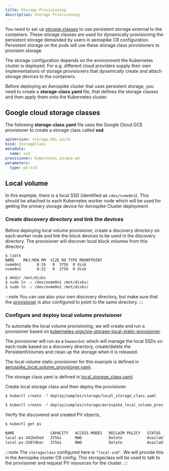 ```yaml
---
title: Storage Provisioning
description: Storage Provisioning
---
```


You need to set up [storage classes](https://kubernetes.io/docs/concepts/storage/storage-classes/) to use persistent storage external to the containers. These storage classes are used for dynamically provisioning the persistent storage demanded by users in aerospike CR configuration. Persistent storage on the pods will use these storage class provisioners to provision storage.

The storage configuration depends on the environment the Kubernetes cluster is deployed. For e.g. different cloud providers supply their own implementations of storage provisioners that dynamically create and attach storage devices to the containers.

Before deploying an Aerospike cluster that uses persistent storage, you need to create a **storage-class.yaml**  file, that defines the storage classes and then apply them onto the Kubernetes cluster.


## Google cloud storage classes

The following **storage-class.yaml** file uses the Google Cloud GCE provisioner to create a storage class called **ssd**.

```yaml
apiVersion: storage.k8s.io/v1
kind: StorageClass
metadata:
  name: ssd
provisioner: kubernetes.io/gce-pd
parameters:
  type: pd-ssd
```

## Local volume

In this example, there is a local SSD (identified as `/dev/nvme0n1`). This should be attached to each Kubernetes worker node which will be used for getting the primary storage device for Aerospike Cluster deployment.

### Create discovery directory and link the devices

Before deploying local volume provisioner, create a discovery directory on each worker node and link the block devices to be used in the discovery directory. The provisioner will discover local block volumes from this directory.

```
$ lsblk
NAME    MAJ:MIN RM  SIZE RO TYPE MOUNTPOINT
nvme0n1       8:16   0  375G  0 disk
nvme0n2       8:32   0  375G  0 disk
```

```sh
$ mkdir /mnt/disks
$ sudo ln -s /dev/nvme0n1 /mnt/disks/
$ sudo ln -s /dev/nvme0n2 /mnt/disks/
```

:::note
You can use also your own discovery directory, but make sure that the [provisioner](https://github.com/aerospike/aerospike-kubernetes-operator/tree/1.0.1/deploy/samples/storage/aerospike_local_volume_provisioner.yaml) is also configured to point to the same directory.
:::

### Configure and deploy local volume provisioner

To automate the local volume provisioning, we will create and run a provisioner based on [kubernetes-sigs/sig-storage-local-static-provisioner](https://github.com/kubernetes-sigs/sig-storage-local-static-provisioner).

The provisioner will run as a `DaemonSet` which will manage the local SSDs on each node based on a discovery directory, create/delete the PersistentVolumes and clean up the storage when it is released.

The local volume static provisioner for this example is defined in [aerospike_local_volume_provisioner.yaml](https://github.com/aerospike/aerospike-kubernetes-operator/tree/1.0.1/deploy/samples/storage/aerospike_local_volume_provisioner.yaml).

The storage class yaml is defined in [local_storage_class.yaml](https://github.com/aerospike/aerospike-kubernetes-operator/tree/1.0.1/deploy/samples/storage/local_storage_class.yaml).

Create local storage class and then deploy the provisioner.

```sh
$ kubectl create -f deploy/samples/storage/local_storage_class.yaml

$ kubectl create -f deploy/samples/storage/aerospike_local_volume_provisioner.yaml
```

Verify the discovered and created PV objects,
```sh
$ kubectl get pv

NAME                CAPACITY   ACCESS MODES   RECLAIM POLICY   STATUS      CLAIM   STORAGECLASS     REASON   AGE
local-pv-342b45ed   375Gi      RWO            Delete           Available           "local-ssd"            3s
local-pv-3587dbec   375Gi      RWO            Delete           Available           "local-ssd"            3s
```

:::note
The `storageclass` configured here is `"local-ssd"`. We will provide this in the Aerospike cluster CR config. This storageclass will be used to talk to the provisioner and request PV resources for the cluster.
:::
